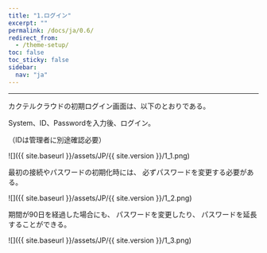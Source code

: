 ```yaml
---
title: "1.ログイン"
excerpt: ""
permalink: /docs/ja/0.6/
redirect_from:
  - /theme-setup/
toc: false
toc_sticky: false
sidebar:
  nav: "ja"
---
```


---

カクテルクラウドの初期ログイン画面は、以下のとおりである。

System、ID、Passwordを入力後、ログイン。

（IDは管理者に別途確認必要）

![]({{ site.baseurl }}/assets/JP/{{ site.version }}/1_1.png)

最初の接続やパスワードの初期化時には、 必ずパスワードを変更する必要がある。

![]({{ site.baseurl }}/assets/JP/{{ site.version }}/1_2.png)

期間が90日を経過した場合にも、 パスワードを変更したり、 パスワードを延長することができる。

![]({{ site.baseurl }}/assets/JP/{{ site.version }}/1_3.png)
